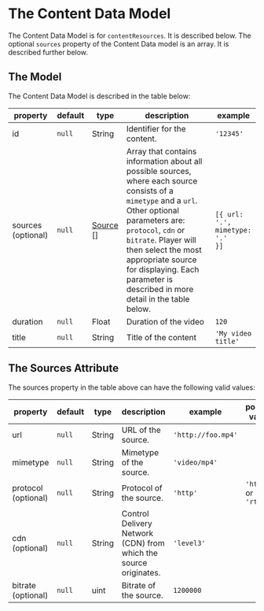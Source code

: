 # The Content Data Model

The Content Data Model is for `contentResources`.  It is described below.  The optional `sources` property of the Content Data model is an array.  It is described further below.

## The Model

The Content Data Model is described in the table below:  

| property | default | type | description | example |
|----------|---------|------|-------------|---------|
| id | `null` | String | Identifier for the content. | `'12345'` |
| sources (optional) | `null` | [Source](#source) []| Array that contains information about all possible sources, where each source consists of a `mimetype` and a `url`. Other optional parameters are: `protocol`, `cdn` or `bitrate`. Player will then select the most appropriate source for displaying. Each parameter is described in more detail in the table below. | `[{ url: '.',`<br>`mimetype:`<br>`'.'`<br>`}]` |
| duration | `null` | Float | Duration of the video | `120` |
| title | `null` | String | Title of the content | `'My video`<br>`title'` |


## The Sources Attribute
The sources property in the table above can have the following valid values:

| property | default | type | description | example | possible values |
|----------|---------|------|-------------|---------|-----------------|
| url | `null` | String | URL of the source. | `'http://foo.mp4'` ||
| mimetype | `null` | String | Mimetype of the source. | `'video/mp4'` ||
| protocol (optional) | `null` | String | Protocol of the source. | `'http'` | `'http'` or `'rtmp'` |
| cdn (optional) | `null` | String | Control Delivery Network (CDN) from which the source originates. | `'level3'` ||
| bitrate (optional) | `null` | uint | Bitrate of the source. | `1200000` ||